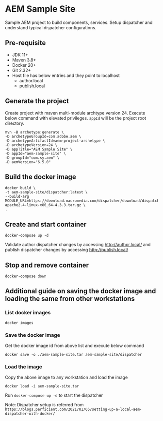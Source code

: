 # AEM Sample Site

Sample AEM project to build components, services. Setup dispatcher and understand typical dispatcher configurations.

## Pre-requisite

* JDK 11+
* Maven 3.8+
* Docker 20+
* Git 2.32+
* Host file has below entries and they point to localhost
    * author.local
    * publish.local

## Generate the project

Create project with maven multi-module archtype version 24. Execute below command with elevated privileges. `appId` will
be the project root directory.

    mvn -B archetype:generate \
    -D archetypeGroupId=com.adobe.aem \
    -D archetypeArtifactId=aem-project-archetype \
    -D archetypeVersion=24 \
    -D appTitle="AEM Sample Site" \
    -D appId="aem-sample-site" \
    -D groupId="com.sy.aem" \
    -D aemVersion="6.5.0"

## Build the docker image

    docker build \
    -t aem-sample-site/dispatcher:latest \
    --build-arg MODULE_URL=https://download.macromedia.com/dispatcher/download/dispatcher-apache2.4-linux-x86_64-4.3.3.tar.gz \
    .

## Create and start container

    docker-compose up -d

Validate author dispatcher changes by accessing http://author.local/ and publish dispatcher changes by
accessing http://publish.local/

## Stop and remove container

    docker-compose down

## Additional guide on saving the docker image and loading the same from other workstations

### List docker images

    docker images

### Save the docker image

Get the docker image id from above list and execute below command

    docker save -o ./aem-sample-site.tar aem-sample-site/dispatcher

### Load the image

Copy the above image to any workstation and load the image

    docker load -i aem-sample-site.tar

Run `docker-compose up -d` to start the dispatcher

Note: Dispatcher setup is referred
from `https://blogs.perficient.com/2021/01/05/setting-up-a-local-aem-dispatcher-with-docker/`
